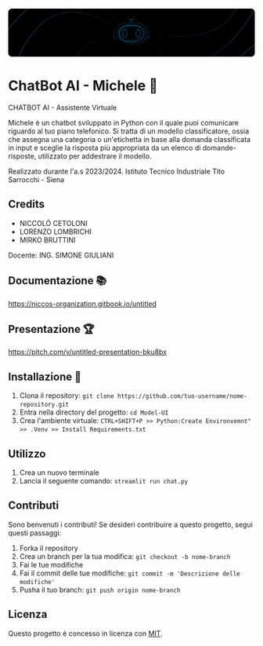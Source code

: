 ![Thumbimg](https://github.com/Nicco-2603/ChatBotAI---Project/blob/main/thumbgithub.png?raw=true)

# ChatBot AI - Michele 🍝

CHATBOT AI - Assistente Virtuale

Michele è un chatbot sviluppato in Python con il quale puoi comunicare riguardo al tuo piano telefonico.
Si tratta di un modello classificatore, ossia che assegna una categoria o un'etichetta in base alla domanda classificata in input e sceglie la risposta più appropriata da un elenco di domande-risposte, utilizzato per addestrare il modello.

Realizzato durante l'a.s 2023/2024. 
Istituto Tecnico Industriale Tito Sarrocchi - Siena

## Credits
- NICCOLÓ CETOLONI
- LORENZO LOMBRICHI
- MIRKO BRUTTINI

Docente: ING. SIMONE GIULIANI

## Documentazione 📚
https://niccos-organization.gitbook.io/untitled

## Presentazione 🏆
https://pitch.com/v/untitled-presentation-bku8bx

## Installazione 🔌

1. Clona il repository: `git clone https://github.com/tuo-username/nome-repository.git`
2. Entra nella directory del progetto: `cd Model-UI`
3. Crea l'ambiente virtuale: `CTRL+SHIFT+P >> Python:Create Environvemnt" >> .Venv >> Install Requirements.txt`

## Utilizzo

1. Crea un nuovo terminale
2. Lancia il seguente comando: `streamlit run chat.py`

## Contributi

Sono benvenuti i contributi! Se desideri contribuire a questo progetto, segui questi passaggi:

1. Forka il repository
2. Crea un branch per la tua modifica: `git checkout -b nome-branch`
3. Fai le tue modifiche
4. Fai il commit delle tue modifiche: `git commit -m 'Descrizione delle modifiche'`
5. Pusha il tuo branch: `git push origin nome-branch`

## Licenza

Questo progetto è concesso in licenza con [MIT](link-alla-licenza).
